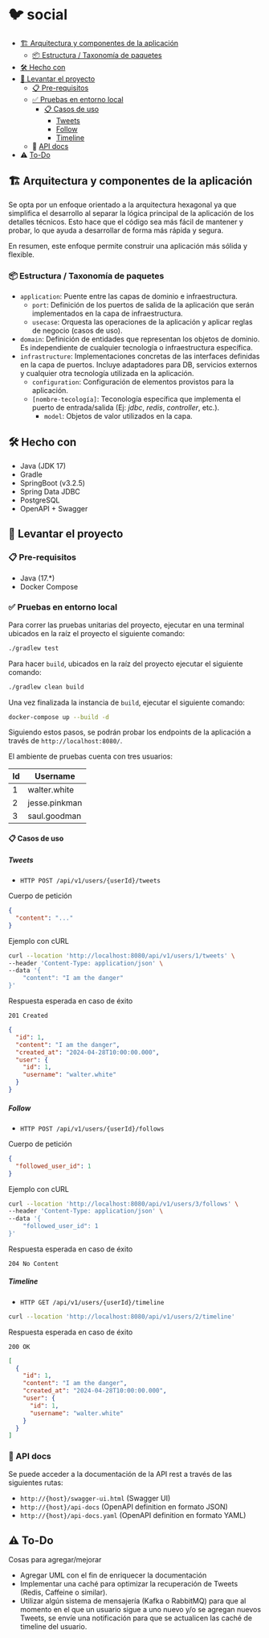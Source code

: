 # 🐦 social

- [🏗 Arquitectura y componentes de la aplicación](#-arquitectura-y-componentes-de-la-aplicación)
  - [📦 Estructura / Taxonomía de paquetes](#-estructura--taxonomía-de-paquetes)
- [🛠 Hecho con](#-hecho-con)
- [🚀 Levantar el proyecto](#-levantar-el-proyecto)
  - [📋 Pre-requisitos](#-pre-requisitos)
  - [✅ Pruebas en entorno local](#-pruebas-en-entorno-local)
    - [📋 Casos de uso](#-casos-de-uso)
      - [Tweets](#tweets)
      - [Follow](#follow)
      - [Timeline](#timeline)
  - 📖 [API docs](#-api-docs)
- ⚠️ [To-Do](#-to-do)

## 🏗️ Arquitectura y componentes de la aplicación

Se opta por un enfoque orientado a la arquitectura hexagonal ya que simplifica el desarrollo al separar la lógica
principal de la aplicación de los detalles técnicos.
Esto hace que el código sea más fácil de mantener y probar, lo que ayuda a desarrollar de forma más rápida y segura.

En resumen, este enfoque permite construir una aplicación más sólida y flexible.

### 📦 Estructura / Taxonomía de paquetes

- `application`: Puente entre las capas de dominio e infraestructura.
  - `port`: Definición de los puertos de salida de la aplicación que serán implementados en la capa de
    infraestructura.
  - `usecase`: Orquesta las operaciones de la aplicación y aplicar reglas de negocio (casos de uso).
- `domain`: Definición de entidades que representan los objetos de dominio. Es independiente de cualquier tecnología o
  infraestructura específica.
- `infrastructure`: Implementaciones concretas de las interfaces definidas en la capa de puertos. Incluye adaptadores
  para DB, servicios externos y cualquier otra tecnología utilizada en la aplicación.
  - `configuration`: Configuración de elementos provistos para la aplicación.
  - `[nombre-tecología]`: Teconología específica que implementa el puerto de entrada/salida (Ej: _jdbc_, _redis_,
    _controller_, etc.).
    - `model`: Objetos de valor utilizados en la capa.

## 🛠 Hecho con

- Java (JDK 17)
- Gradle
- SpringBoot (v3.2.5)
- Spring Data JDBC
- PostgreSQL
- OpenAPI + Swagger

## 🚀 Levantar el proyecto

### 📋 Pre-requisitos

- Java (17.*)
- Docker Compose

### ✅ Pruebas en entorno local

Para correr las pruebas unitarias del proyecto, ejecutar en una terminal ubicados en la raíz el proyecto el siguiente comando:

```bash
./gradlew test
```

Para hacer `build`, ubicados en la raíz del proyecto ejecutar el siguiente comando:

```bash
./gradlew clean build
```

Una vez finalizada la instancia de `build`, ejecutar el siguiente comando:

```bash
docker-compose up --build -d
```

Siguiendo estos pasos, se podrán probar los endpoints de la aplicación a través de `http://localhost:8080/`.

El ambiente de pruebas cuenta con tres usuarios:

|Id|Username|
|-|-|
|1|walter.white|
|2|jesse.pinkman|
|3|saul.goodman|

#### 📋 Casos de uso

##### Tweets

- `HTTP POST /api/v1/users/{userId}/tweets`

Cuerpo de petición

```json
{
  "content": "..."
}
```

Ejemplo con cURL

```bash
curl --location 'http://localhost:8080/api/v1/users/1/tweets' \
--header 'Content-Type: application/json' \
--data '{
    "content": "I am the danger"
}'
```

Respuesta esperada en caso de éxito

`201 Created`

```json
{
  "id": 1,
  "content": "I am the danger",
  "created_at": "2024-04-28T10:00:00.000",
  "user": {
    "id": 1,
    "username": "walter.white"
  }
}
```

##### Follow

- `HTTP POST /api/v1/users/{userId}/follows`

Cuerpo de petición

```json
{
  "followed_user_id": 1
}
```

Ejemplo con cURL

```bash
curl --location 'http://localhost:8080/api/v1/users/3/follows' \
--header 'Content-Type: application/json' \
--data '{
    "followed_user_id": 1
}'
```

Respuesta esperada en caso de éxito

`204 No Content`

##### Timeline

- `HTTP GET /api/v1/users/{userId}/timeline`

```bash
curl --location 'http://localhost:8080/api/v1/users/2/timeline'
```

Respuesta esperada en caso de éxito

`200 OK`

```json
[
  {
    "id": 1,
    "content": "I am the danger",
    "created_at": "2024-04-28T10:00:00.000",
    "user": {
      "id": 1,
      "username": "walter.white"
    }
  }
]
```

### 📖 API docs

Se puede acceder a la documentación de la API rest a través de las siguientes rutas:

- `http://{host}/swagger-ui.html` (Swagger UI)
- `http://{host}/api-docs` (OpenAPI definition en formato JSON)
- `http://{host}/api-docs.yaml` (OpenAPI definition en formato YAML)

## ⚠️ To-Do

Cosas para agregar/mejorar

- Agregar UML con el fin de enriquecer la documentación
- Implementar una caché para optimizar la recuperación de Tweets (Redis, Caffeine o similar).
- Utilizar algún sistema de mensajería (Kafka o RabbitMQ) para que al momento en el que un usuario sigue a uno nuevo y/o se agregan nuevos Tweets, se envíe una notificación para que se actualicen las caché de timeline del usuario.
